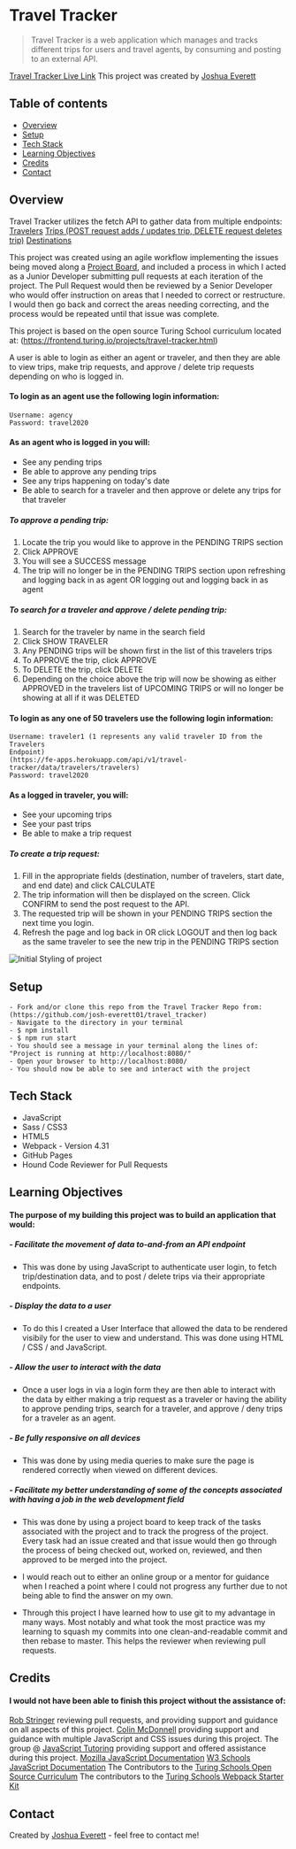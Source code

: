 # Travel Tracker

> Travel Tracker is a web application which manages and tracks different trips for users and travel agents, by consuming and posting to an external API.

[Travel Tracker Live Link](https://josh-everett01.github.io/travel_tracker/)
This project was created by [Joshua Everett](https://github.com/josh-everett01)

## Table of contents

- [Overview](#overview)
- [Setup](#setup)
- [Tech Stack](#tech-stack)
- [Learning Objectives](#learning-objectives)
- [Credits](#credits)
- [Contact](#contact)

## Overview

Travel Tracker utilizes the fetch API to gather data from multiple endpoints:
[Travelers](https://fe-apps.herokuapp.com/api/v1/travel-tracker/data/travelers/travelers)
[Trips (POST request adds / updates trip, DELETE request deletes trip)](https://fe-apps.herokuapp.com/api/v1/travel-tracker/data/trips/trips)
[Destinations](https://fe-apps.herokuapp.com/api/v1/travel-tracker/data/destinations/destinations)

This project was created using an agile workflow implementing the issues being moved along a [Project Board](https://github.com/josh-everett01/travel_tracker/projects/1), and included a process in which I acted as a Junior Developer submitting pull requests at each iteration of the project. The Pull Request would then be reviewed by a Senior Developer who would offer instruction on areas that I needed to correct or restructure. I would then go back and correct the areas needing correcting, and the process would be repeated until that issue was complete.

This project is based on the open source Turing School curriculum located at: (https://frontend.turing.io/projects/travel-tracker.html)

A user is able to login as either an agent or traveler, and then they are able to view trips, make trip requests, and approve / delete trip requests depending on who is logged in.

#### To login as an agent use the following login information:

```
Username: agency
Password: travel2020
```

#### As an agent who is logged in you will:

- See any pending trips
- Be able to approve any pending trips
- See any trips happening on today's date
- Be able to search for a traveler and then approve or delete any trips for that traveler

##### To approve a pending trip:

1. Locate the trip you would like to approve in the PENDING TRIPS section
2. Click APPROVE
3. You will see a SUCCESS message
4. The trip will no longer be in the PENDING TRIPS section upon refreshing and logging back in as agent OR logging out and logging back in as agent

##### To search for a traveler and approve / delete pending trip:

1. Search for the traveler by name in the search field
2. Click SHOW TRAVELER
3. Any PENDING trips will be shown first in the list of this travelers trips
4. To APPROVE the trip, click APPROVE
5. To DELETE the trip, click DELETE
6. Depending on the choice above the trip will now be showing as either APPROVED in the travelers list of UPCOMING TRIPS or will no longer be showing at all if it was DELETED

#### To login as any one of 50 travelers use the following login information:

```
Username: traveler1 (1 represents any valid traveler ID from the Travelers
Endpoint)
(https://fe-apps.herokuapp.com/api/v1/travel-tracker/data/travelers/travelers)
Password: travel2020
```

#### As a logged in traveler, you will:

- See your upcoming trips
- See your past trips
- Be able to make a trip request

##### To create a trip request:

1. Fill in the appropriate fields (destination, number of travelers, start date, and end date) and click CALCULATE
2. The trip information will then be displayed on the screen. Click CONFIRM to send the post request to the API.
3. The requested trip will be shown in your PENDING TRIPS section the next time you login.
4. Refresh the page and log back in OR click LOGOUT and then log back as the same traveler to see the new trip in the PENDING TRIPS section

![Initial Styling of project](https://i.imgur.com/RSSlSew.png)

## Setup

```
- Fork and/or clone this repo from the Travel Tracker Repo from:									(https://github.com/josh-everett01/travel_tracker)
- Navigate to the directory in your terminal
- $ npm install
- $ npm run start
- You should see a message in your terminal along the lines of:
"Project is running at http://localhost:8080/"
- Open your browser to http://localhost:8080/
- You should now be able to see and interact with the project
```

## Tech Stack

- JavaScript
- Sass / CSS3
- HTML5
- Webpack - Version 4.31
- GitHub Pages
- Hound Code Reviewer for Pull Requests

## Learning Objectives

#### The purpose of my building this project was to build an application that would:

##### - Facilitate the movement of data to-and-from an API endpoint

- This was done by using JavaScript to authenticate user login, to fetch trip/destination data, and to post / delete trips via their appropriate endpoints.

##### - Display the data to a user

- To do this I created a User Interface that allowed the data to be rendered visibily for the user to view and understand. This was done using HTML / CSS / and JavaScript.

##### - Allow the user to interact with the data

- Once a user logs in via a login form they are then able to interact with the data by either making a trip request as a traveler or having the ability to approve pending trips, search for a traveler, and approve / deny trips for a traveler as an agent.

##### - Be fully responsive on all devices

- This was done by using media queries to make sure the page is rendered correctly when viewed on different devices.

##### - Facilitate my better understanding of some of the concepts associated with having a job in the web development field

- This was done by using a project board to keep track of the tasks associated with the project and to track the progress of the project. Every task had an issue created and that issue would then go through the process of being checked out, worked on, reviewed, and then approved to be merged into the project.

- I would reach out to either an online group or a mentor for guidance when I reached a point where I could not progress any further due to not being able to find the answer on my own.

- Through this project I have learned how to use git to my advantage in many ways. Most notably and what took the most practice was my learning to squash my commits into one clean-and-readable commit and then rebase to master. This helps the reviewer when reviewing pull requests.

## Credits

#### I would not have been able to finish this project without the assistance of:

[Rob Stringer](https://github.com/Mycobee) reviewing pull requests, and providing support and guidance on all aspects of this project.
[Colin McDonnell](https://github.com/colinmcdonnell) providing support and guidance with multiple JavaScript and CSS issues during this project.
The group @ [JavaScript Tutoring](https://javascripttutoring.slack.com) providing support and offered assistance during this project.
[Mozilla JavaScript Documentation](https://developer.mozilla.org/en-US/docs/Web/JavaScript)
[W3 Schools JavaScript Documentation](https://www.w3schools.com/js/default.asp)
The Contributors to the [Turing Schools Open Source Curriculum](https://frontend.turing.io/projects/travel-tracker.html)
The contributors to the [Turing Schools Webpack Starter Kit](https://github.com/turingschool-examples/webpack-starter-kit)

## Contact

Created by [Joshua Everett](https://jeverett.tech) - feel free to contact me!
